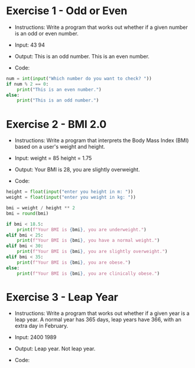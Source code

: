 # Exercise 1 - Odd or Even
- Instructions:
Write a program that works out whether if a given number is an odd or even number.

- Input:
43
94

- Output:
This is an odd number.
This is an even number.

- Code:
```py
num = int(input("Which number do you want to check? "))
if num % 2 == 0:
    print("This is an even number.")
else:
    print("This is an odd number.")
```

# Exercise 2 - BMI 2.0
- Instructions:
Write a program that interprets the Body Mass Index (BMI) based on a user's weight and height.

- Input:
weight = 85
height = 1.75   

- Output:
Your BMI is 28, you are slightly overweight.

- Code:
```py
height = float(input("enter you height in m: "))
weight = float(input("enter you weight in kg: "))

bmi = weight / height ** 2
bmi = round(bmi)

if bmi < 18.5:
    print(f"Your BMI is {bmi}, you are underweight.")
elif bmi < 25:
    print(f"Your BMI is {bmi}, you have a normal weight.")
elif bmi < 30:
    print(f"Your BMI is {bmi}, you are slightly overweight.")
elif bmi < 35:
    print(f"Your BMI is {bmi}, you are obese.")
else:
    print(f"Your BMI is {bmi}, you are clinically obese.")
```

# Exercise 3 - Leap Year
- Instructions:
Write a program that works out whether if a given year is a leap year. A normal year has 365 days, leap years have 366, with an extra day in February.

- Input:
2400
1989

- Output:
Leap year.
Not leap year.

- Code:
```py

```
